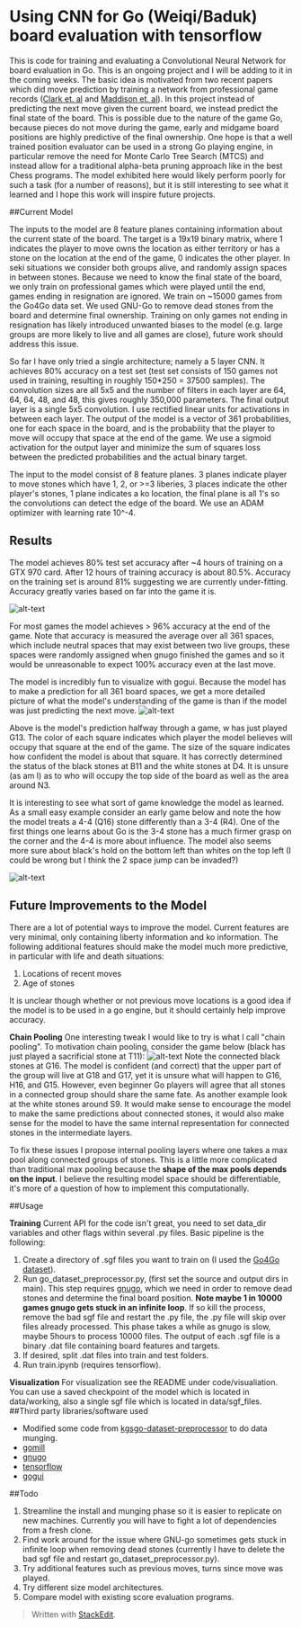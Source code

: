 
# Using CNN for Go (Weiqi/Baduk) board evaluation with tensorflow

This is code for training and evaluating a Convolutional Neural Network for board evaluation in Go. This is an ongoing project and I will be adding to it in the coming weeks. The basic idea is motivated from two recent papers which did move prediction by training a network from professional game records ([Clark et. al](http://arxiv.org/abs/1412.3409) and [Maddison et. al](http://arxiv.org/pdf/1412.6564v2.pdf)). In this project instead of predicting the next move given the current board, we instead predict the final state of the board. This is possible due to the nature of the game Go, because pieces do not move during the game, early and midgame board positions are highly predictive of the final ownership. One hope is that a well trained position evaluator can be used in a strong Go playing engine, in particular remove the need for Monte Carlo Tree Search (MTCS) and instead allow for a traditional alpha-beta pruning approach like in the best Chess programs. The model exhibited here would likely perform poorly for such a task (for a number of reasons), but it is still interesting to see what it learned and I hope this work will inspire future projects.

##Current Model

The inputs to the model are 8 feature planes containing information about the current state of the board. The target is a 19x19 binary matrix, where 1 indicates the player to move owns the location as either territory or has a stone on the location at the end of the game, 0 indicates the other player. In seki situations we consider both groups alive, and randomly assign spaces in between stones. Because we need to know the final state of the board, we only train on professional games which were played until the end, games ending in resignation are ignored. We train on ~15000 games from the Go4Go data set. We used GNU-Go to remove dead stones from the board and determine final ownership. Training on only games not ending in resignation has likely introduced unwanted biases to the model (e.g. large groups are more likely to live and all games are close), future work should address this issue.

So far I have only tried a single  architecture; namely a 5 layer CNN. It achieves 80% accuracy on a test set (test set consists of 150 games not used in training, resulting in roughly 150*250 = 37500 samples). The convolution sizes are all 5x5 and the number of filters in each layer are 64, 64, 64, 48, and 48, this gives roughly 350,000 parameters. The final output layer is a single 5x5 convolution. I use rectified linear units for activations in between each layer. The output of the model is a vector of 361 probabilities, one for each space in the board, and is the probability that the player to move will occupy that space at the end of the game. We use a sigmoid activation for the output layer and minimize the sum of squares loss between the predicted probabilities and the actual binary target. 

The input to the model consist of 8 feature planes. 3 planes indicate player to move stones which have 1, 2, or >=3 liberies, 3 places indicate the other player's stones, 1 plane indicates a ko location, the final plane is all 1's so the convolutions can detect the edge of the board. We use an ADAM optimizer with learning rate 10^-4.

## Results

The model achieves 80% test set accuracy after ~4 hours of training on a GTX 970 card. After 12 hours of training accuracy is about 80.5%. Accuracy on the training set is around 81% suggesting we are currently under-fitting. Accuracy greatly varies based on far into the game it is.

![alt-text](http://i.imgur.com/za5fKov.png?1)

For most games the model achieves > 96% accuracy at the end of the game. Note that accuracy is measured the average over all 361 spaces, which include neutral spaces that may exist between two live groups, these spaces were randomly assigned when gnugo finished the games and so it would be unreasonable to expect 100% accuracy even at the last move. 

The model is incredibly fun to visualize with gogui. Because the model has to make a prediction for all 361 board spaces,
we get a more detailed picture of what the model's understanding of the game is than if the model was just predicting the next move.
![alt-text](http://i.imgur.com/pJnsdty.png)

Above is the model's prediction halfway through a game, w has just played G13. The color of each square indicates which player the model believes will occupy that square at the end of the game. The size of the square indicates how confident the model is about that square. It has correctly determined the status of the black stones at B11 and the white stones at D4. It is unsure (as am I) as to who will occupy the top side of the board as well as the area around N3.

It is interesting to see what sort of game knowledge the model as learned. As a small easy example consider an early game below and note the how the model treats a 4-4 (Q16) stone differently than a 3-4 (R4). One of the first things one learns about Go is the 3-4 stone has a much firmer grasp on the corner and the 4-4 is more about influence. The model also seems more sure about black's hold on the bottom left than whites on the top left (I could be wrong but I think the 2 space jump can be invaded?)

![alt-text](http://i.imgur.com/iNLLBNH.png)

## Future Improvements to the Model
There are a lot of potential ways to improve the model. Current features are very minimal, only containing liberty information and ko information. The following additional features should make the model much more predictive, in particular with life and death situations:
1. Locations of recent moves
2. Age of stones

It is unclear though whether or not previous move locations is a good idea if the model is to be used in a go engine, but it should certainly help improve accuracy.

**Chain Pooling**
One interesting tweak I would like to try is what I call "chain pooling". To motivation chain pooling, consider the game below (black has just played a sacrificial stone at T11):
![alt-text](http://i.imgur.com/K06c91S.png)
Note the connected black stones at G16. The model is confident (and correct) that the upper part of the group will live at G18 and G17, yet it is unsure what will happen to G16, H16, and G15. However, even beginner Go players will agree that all stones in a connected group should share the same fate. As another example look at the white stones around S9. It would make sense to encourage the model to make the same predictions about connected stones, it would also make sense for the model to have the same internal representation for connected stones in the intermediate layers. 

To fix these issues I propose internal pooling layers where one takes a max pool along connected groups of stones. This is a little more complicated than traditional max pooling because the **shape of the max pools depends on the input**. I believe the resulting model space should be differentiable, it's more of a question of how to implement this computationally. 

##Usage

**Training**
Current API for the code isn't great, you need to set data_dir variables and other flags within several .py files. Basic pipeline is the following:
1. Create a directory of .sgf files you want to train on (I used the [Go4Go dataset](http://www.go4go.net/go/)).
2. Run go_dataset_preprocessor.py, (first set the source and output dirs in main). This step requires [gnugo](https://www.gnu.org/software/gnugo/), which we need in order to remove dead stones and determine the final board position. **Note maybe 1 in 10000 games gnugo gets stuck in an infinite loop**. If so kill the process, remove the bad sgf file and restart the .py file, the .py file will skip over files already processed. This phase takes a while as gnugo is slow, maybe 5hours to process 10000 files. The output of each .sgf file is a binary .dat file containing board features and targets.
3. If desired, split .dat files into train and test folders.
4. Run train.ipynb (requires tensorflow).

**Visualization**
For visualization see the README under code/visualiation. You can use a saved checkpoint of the model which is located in data/working, also a single sgf file which is located in data/sgf_files.
##Third party libraries/software used
* Modified some code from [kgsgo-dataset-preprocessor](https://github.com/hughperkins/kgsgo-dataset-preprocessor) to do data munging.
* [gomill](https://github.com/mattheww/gomill)
* [gnugo](https://www.gnu.org/software/gnugo/)
* [tensorflow](https://www.tensorflow.org/)
* [gogui](http://gogui.sourceforge.net/)


##Todo


1. Streamline the install and munging phase so it is easier to replicate on new machines. Currently you will have to fight a lot of dependencies from a fresh clone.
2. Find work around for the issue where GNU-go sometimes gets stuck in infinite loop when removing dead stones (currently I have to delete the bad sgf file and restart go_dataset_preprocessor.py). 
3. Try additional features such as previous moves, turns since move was played.
4. Try different size model architectures.
5. Compare model with existing score evaluation programs.


> Written with [StackEdit](https://stackedit.io/).